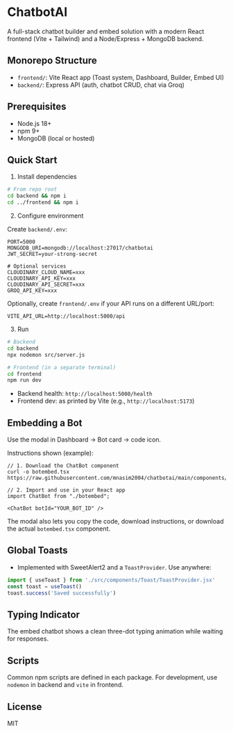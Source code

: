 # ChatbotAI

A full-stack chatbot builder and embed solution with a modern React frontend (Vite + Tailwind) and a Node/Express + MongoDB backend.

## Monorepo Structure

- `frontend/`: Vite React app (Toast system, Dashboard, Builder, Embed UI)
- `backend/`: Express API (auth, chatbot CRUD, chat via Groq)

## Prerequisites

- Node.js 18+
- npm 9+
- MongoDB (local or hosted)

## Quick Start

1) Install dependencies

```bash
# From repo root
cd backend && npm i
cd ../frontend && npm i
```

2) Configure environment

Create `backend/.env`:

```
PORT=5000
MONGODB_URI=mongodb://localhost:27017/chatbotai
JWT_SECRET=your-strong-secret

# Optional services
CLOUDINARY_CLOUD_NAME=xxx
CLOUDINARY_API_KEY=xxx
CLOUDINARY_API_SECRET=xxx
GROQ_API_KEY=xxx
```

Optionally, create `frontend/.env` if your API runs on a different URL/port:

```
VITE_API_URL=http://localhost:5000/api
```

3) Run

```bash
# Backend
cd backend
npx nodemon src/server.js

# Frontend (in a separate terminal)
cd frontend
npm run dev
```

- Backend health: `http://localhost:5000/health`
- Frontend dev: as printed by Vite (e.g., `http://localhost:5173`)

## Embedding a Bot

Use the modal in Dashboard → Bot card → code icon.

Instructions shown (example):

```
// 1. Download the ChatBot component
curl -o botembed.tsx https://raw.githubusercontent.com/mnasim2004/chatbotai/main/components/botembed.tsx

// 2. Import and use in your React app
import ChatBot from "./botembed";

<ChatBot botId="YOUR_BOT_ID" />
```

The modal also lets you copy the code, download instructions, or download the actual `botembed.tsx` component.

## Global Toasts

- Implemented with SweetAlert2 and a `ToastProvider`. Use anywhere:

```js
import { useToast } from './src/components/Toast/ToastProvider.jsx'
const toast = useToast()
toast.success('Saved successfully')
```

## Typing Indicator

The embed chatbot shows a clean three-dot typing animation while waiting for responses.

## Scripts

Common npm scripts are defined in each package. For development, use `nodemon` in backend and `vite` in frontend.

## License

MIT



